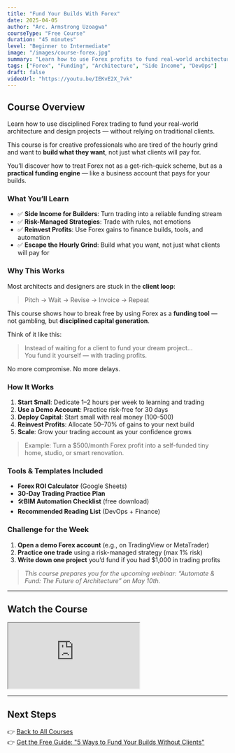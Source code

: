 ```yaml
---
title: "Fund Your Builds With Forex"
date: 2025-04-05
author: "Arc. Armstrong Uzoagwa"
courseType: "Free Course"
duration: "45 minutes"
level: "Beginner to Intermediate"
image: "/images/course-forex.jpg"
summary: "Learn how to use Forex profits to fund real-world architecture projects — without client dependency."
tags: ["Forex", "Funding", "Architecture", "Side Income", "DevOps"]
draft: false
videoUrl: "https://youtu.be/IEKvE2X_7vk"
---
```


## Course Overview

Learn how to use disciplined Forex trading to fund your real-world architecture and design projects — without relying on traditional clients.

This course is for creative professionals who are tired of the hourly grind and want to **build what they want**, not just what clients will pay for.

You’ll discover how to treat Forex not as a get-rich-quick scheme, but as a **practical funding engine** — like a business account that pays for your builds.

### What You’ll Learn

- ✅ **Side Income for Builders**: Turn trading into a reliable funding stream
- ✅ **Risk-Managed Strategies**: Trade with rules, not emotions
- ✅ **Reinvest Profits**: Use Forex gains to finance builds, tools, and automation
- ✅ **Escape the Hourly Grind**: Build what you want, not just what clients will pay for

### Why This Works

Most architects and designers are stuck in the **client loop**:
> Pitch → Wait → Revise → Invoice → Repeat

This course shows how to break free by using Forex as a **funding tool** — not gambling, but **disciplined capital generation**.

Think of it like this:
> Instead of waiting for a client to fund your dream project…  
> You fund it yourself — with trading profits.

No more compromise. No more delays.

### How It Works

1. **Start Small**: Dedicate 1–2 hours per week to learning and trading
2. **Use a Demo Account**: Practice risk-free for 30 days
3. **Deploy Capital**: Start small with real money ($100–$500)
4. **Reinvest Profits**: Allocate 50–70% of gains to your next build
5. **Scale**: Grow your trading account as your confidence grows

> Example: Turn a $500/month Forex profit into a self-funded tiny home, studio, or smart renovation.

### Tools & Templates Included

- **Forex ROI Calculator** (Google Sheets)
- **30-Day Trading Practice Plan**
- 🛠**BIM Automation Checklist** (free download)
- **Recommended Reading List** (DevOps + Finance)

### Challenge for the Week

1. **Open a demo Forex account** (e.g., on TradingView or MetaTrader)
2. **Practice one trade** using a risk-managed strategy (max 1% risk)
3. **Write down one project** you’d fund if you had $1,000 in trading profits

> *This course prepares you for the upcoming webinar: “Automate & Fund: The Future of Architecture” on May 10th.*

---

## Watch the Course

<div class="aspect-w-16 aspect-h-9 rounded-lg overflow-hidden my-8">
  <iframe 
    src="https://www.youtube.com/embed/IEKvE2X_7vk" 
    title="Fund Your Builds With Forex – LiwoxDotNet Course" 
    allow="accelerometer; autoplay; clipboard-write; encrypted-media; gyroscope; picture-in-picture" 
    allowfullscreen 
    class="w-full h-full">
  </iframe>
</div>

---

## Next Steps

👉 [Back to All Courses](/courses)  
👉 [Get the Free Guide: "5 Ways to Fund Your Builds Without Clients"](https://liwox.net/guide)
